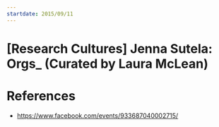 ```yaml
---
startdate: 2015/09/11
---
```

# [Research Cultures] Jenna Sutela: Orgs_ (Curated by Laura McLean)

# References
* https://www.facebook.com/events/933687040002715/
